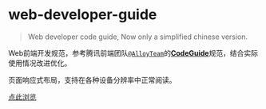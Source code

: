 # web-developer-guide
>Web developer code guide, Now only a simplified chinese version.

Web前端开发规范，参考腾讯前端团队[`@AlloyTeam`](http://www.alloyteam.com)的[**CodeGuide**](http://alloyteam.github.io/CodeGuide)规范，结合实际使用情况改进优化。

页面响应式布局，支持在各种设备分辨率中正常阅读。

[点此浏览](https://chihai-chuck.github.io/web-developer-guide/index.html)